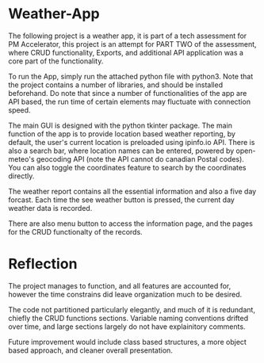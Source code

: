 # Weather-App

The following project is a weather app, it is part of a tech assessment for PM Accelerator, this project is an attempt for PART TWO of the assessment, where CRUD functionality, Exports, and additional API application was a core part of the functionality.

To run the App, simply run the attached python file with python3. Note that the project contains a number of libraries, and should be installed beforehand. Do note that since a number of functionalities of the app are API based, the run time of certain elements may fluctuate with connection speed.

The main GUI is designed with the python tkinter package. The main function of the app is to provide location based weather reporting, by default, the user's current location is preloaded using ipinfo.io API. There is also a search bar, where location names can be entered, powered by open-meteo's geocoding API (note the API cannot do canadian Postal codes). You can also toggle the coordinates feature to search by the coordinates directly.

The weather report contains all the essential information and also a five day forcast. Each time the see weather button is pressed, the current day weather data is recorded.

There are also menu button to access the information page, and the pages for the CRUD functionalty of the records.

# Reflection

The project manages to function, and all features are accounted for, however the time constrains did leave organization much to be desired.

The code not partitioned particularly elegantly, and much of it is redundant, chiefly the CRUD functions sections. Variable naming conventions drifted over time, and large sections largely do not have explainitory comments.

Future improvement would include class based structures, a more object based approach, and cleaner overall presentation.
